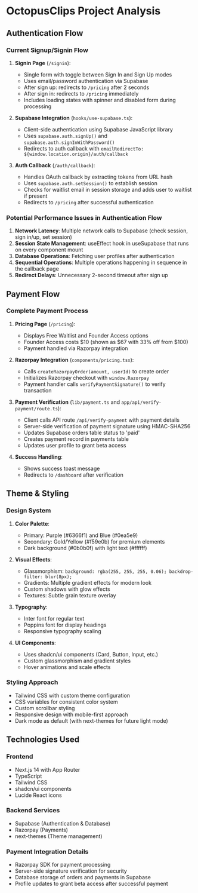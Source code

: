 # OctopusClips Project Analysis

## Authentication Flow

### Current Signup/Signin Flow
1. **Signin Page** (`/signin`): 
   - Single form with toggle between Sign In and Sign Up modes
   - Uses email/password authentication via Supabase
   - After sign up: redirects to `/pricing` after 2 seconds
   - After sign in: redirects to `/pricing` immediately
   - Includes loading states with spinner and disabled form during processing

2. **Supabase Integration** (`hooks/use-supabase.ts`):
   - Client-side authentication using Supabase JavaScript library
   - Uses `supabase.auth.signUp()` and `supabase.auth.signInWithPassword()`
   - Redirects to auth callback with `emailRedirectTo: ${window.location.origin}/auth/callback`

3. **Auth Callback** (`/auth/callback`):
   - Handles OAuth callback by extracting tokens from URL hash
   - Uses `supabase.auth.setSession()` to establish session
   - Checks for waitlist email in session storage and adds user to waitlist if present
   - Redirects to `/pricing` after successful authentication

### Potential Performance Issues in Authentication Flow
1. **Network Latency**: Multiple network calls to Supabase (check session, sign in/up, set session)
2. **Session State Management**: useEffect hook in useSupabase that runs on every component mount
3. **Database Operations**: Fetching user profiles after authentication
4. **Sequential Operations**: Multiple operations happening in sequence in the callback page
5. **Redirect Delays**: Unnecessary 2-second timeout after sign up

## Payment Flow

### Complete Payment Process
1. **Pricing Page** (`/pricing`):
   - Displays Free Waitlist and Founder Access options
   - Founder Access costs $10 (shown as $67 with 33% off from $100)
   - Payment handled via Razorpay integration

2. **Razorpay Integration** (`components/pricing.tsx`):
   - Calls `createRazorpayOrder(amount, userId)` to create order
   - Initializes Razorpay checkout with `window.Razorpay`
   - Payment handler calls `verifyPaymentSignature()` to verify transaction

3. **Payment Verification** (`lib/payment.ts` and `app/api/verify-payment/route.ts`):
   - Client calls API route `/api/verify-payment` with payment details
   - Server-side verification of payment signature using HMAC-SHA256
   - Updates Supabase orders table status to 'paid'
   - Creates payment record in payments table
   - Updates user profile to grant beta access

4. **Success Handling**:
   - Shows success toast message
   - Redirects to `/dashboard` after verification

## Theme & Styling

### Design System
1. **Color Palette**:
   - Primary: Purple (#6366f1) and Blue (#0ea5e9)
   - Secondary: Gold/Yellow (#f59e0b) for premium elements
   - Dark background (#0b0b0f) with light text (#ffffff)

2. **Visual Effects**:
   - Glassmorphism: `background: rgba(255, 255, 255, 0.06); backdrop-filter: blur(8px);`
   - Gradients: Multiple gradient effects for modern look
   - Custom shadows with glow effects
   - Textures: Subtle grain texture overlay

3. **Typography**:
   - Inter font for regular text
   - Poppins font for display headings
   - Responsive typography scaling

4. **UI Components**:
   - Uses shadcn/ui components (Card, Button, Input, etc.)
   - Custom glassmorphism and gradient styles
   - Hover animations and scale effects

### Styling Approach
- Tailwind CSS with custom theme configuration
- CSS variables for consistent color system
- Custom scrollbar styling
- Responsive design with mobile-first approach
- Dark mode as default (with next-themes for future light mode)

## Technologies Used

### Frontend
- Next.js 14 with App Router
- TypeScript
- Tailwind CSS
- shadcn/ui components
- Lucide React icons

### Backend Services
- Supabase (Authentication & Database)
- Razorpay (Payments)
- next-themes (Theme management)

### Payment Integration Details
- Razorpay SDK for payment processing
- Server-side signature verification for security
- Database storage of orders and payments in Supabase
- Profile updates to grant beta access after successful payment